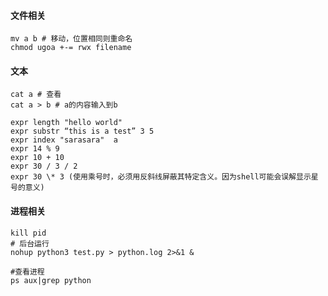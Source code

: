 #### 文件相关

```shell
mv a b # 移动，位置相同则重命名
chmod ugoa +-= rwx filename
```

#### 文本

```shell
cat a # 查看
cat a > b # a的内容输入到b
```

```shell
expr length "hello world"
expr substr “this is a test” 3 5
expr index "sarasara"  a
expr 14 % 9
expr 10 + 10
expr 30 / 3 / 2
expr 30 \* 3 (使用乘号时，必须用反斜线屏蔽其特定含义。因为shell可能会误解显示星号的意义)
```



#### 进程相关

```shell
kill pid
# 后台运行
nohup python3 test.py > python.log 2>&1 &

#查看进程
ps aux|grep python

```

